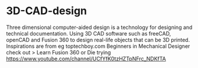 # 3D-CAD-design
Three dimensional computer-aided design is a technology for designing and technical documentation.  Using 3D CAD software such as freeCAD, openCAD and Fusion 360 to design real-life objects that can be 3D printed. Inspirations are from eg toptechboy.com
Beginners in Mechanical Designer check out > Learn Fusion 360 or Die trying https://www.youtube.com/channel/UCfYfK0tzHZTpNFrc_NDKfTA
